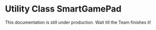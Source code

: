 # Utility Class SmartGamePad

This documentation is still under production. Wait till the Team finishes it!